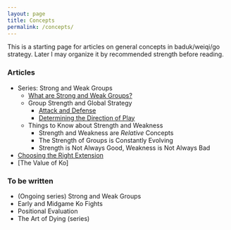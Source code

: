 ```yaml
---
layout: page
title: Concepts
permalink: /concepts/
---
```


This is a starting page for articles on general concepts in baduk/weiqi/go strategy. Later I may organize it by recommended strength before reading.

### Articles

* Series: Strong and Weak Groups
	* [What are Strong and Weak Groups?](/concepts/2021/02/19/strong-weak-groups-1/)
	* Group Strength and Global Strategy
		* [Attack and Defense](/concepts/2021/02/20/strong-weak-groups-2-attack-and-defense/)
		* [Determining the Direction of Play](/concepts/2021/02/22/strong-weak-groups-3-direction-of-play/)
	* Things to Know about Strength and Weakness
		* Strength and Weakness are *Relative* Concepts
		* The Strength of Groups is Constantly Evolving
		* Strength is Not Always Good, Weakness is Not Always Bad
* [Choosing the Right Extension](/concepts/2021/02/24/choosing-right-extension/)
* [The Value of Ko]
### To be written
* (Ongoing series) Strong and Weak Groups
* Early and Midgame Ko Fights
* Positional Evaluation
* The Art of Dying (series)